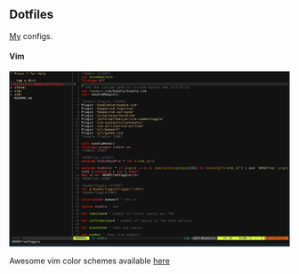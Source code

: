 ## Dotfiles
[My](kalbhor.github.io) configs. 

#### Vim 
![vim](vimview.png)

Awesome vim color schemes available [here](colorswat.ch/vim)
